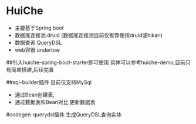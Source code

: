 # HuiChe
- 主要基于Spring boot
- 数据库连接池:druid (数据库连接池目前仅推荐使用druid或hikari)
- 数据查询 QueryDSL
- web容器 undertow

##引入huiche-spring-boot-starter即可使用
具体可以参考huiche-demo,目前只有简单搭建,后续完善

##sql-builder插件
目前仅支持MySql
- 通过Bean创建表,
- 通过数据表和Bean对比 更新数据表 

#codegen-querydsl插件
生成QueryDSL查询实体
